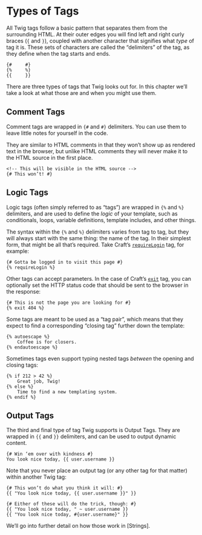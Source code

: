 # Types of Tags

All Twig tags follow a basic pattern that separates them from the surrounding HTML. At their outer edges you will find left and right curly braces (`{` and `}`), coupled with another character that signifies what _type_ of tag it is. These sets of characters are called the “delimiters” of the tag, as they define when the tag starts and ends.

```jinja
{#     #}
{%     %}
{{     }}
```

There are three types of tags that Twig looks out for. In this chapter we’ll take a look at what those are and when you might use them.

## Comment Tags

Comment tags are wrapped in `{#` and `#}` delimiters. You can use them to leave little notes for yourself in the code.

They are similar to HTML comments in that they won’t show up as rendered text in the browser, but unlike HTML comments they will never make it to the HTML source in the first place.

```jinja
<!-- This will be visible in the HTML source -->
{# This won’t! #}
```

## Logic Tags

Logic tags (often simply referred to as “tags”) are wrapped in `{%` and `%}` delimiters, and are used to define the _logic_ of your template, such as conditionals, loops, variable definitions, template includes, and other things.

The syntax within the `{%` and `%}` delimiters varies from tag to tag, but they will always start with the same thing: the name of the tag. In their simplest form, that might be all that’s required. Take Craft’s [`requireLogin`](http://buildwithcraft.com/docs/templating/tags#requireLogin) tag, for example:

```jinja
{# Gotta be logged in to visit this page #}
{% requireLogin %}
```

Other tags can accept parameters. In the case of Craft’s [`exit`](http://buildwithcraft.com/docs/templating/tags#exit) tag, you can optionally set the HTTP status code that should be sent to the browser in the response:

```jinja
{# This is not the page you are looking for #}
{% exit 404 %}
```

Some tags are meant to be used as a “tag pair”, which means that they expect to find a corresponding “closing tag” further down the template:

```jinja
{% autoescape %}
    Coffee is for closers.
{% endautoescape %}
```

Sometimes tags even support typing nested tags _between_ the opening and closing tags:

```jinja
{% if 212 > 42 %}
    Great job, Twig!
{% else %}
    Time to find a new templating system.
{% endif %}
```

## Output Tags

The third and final type of tag Twig supports is Output Tags. They are wrapped in `{{` and `}}` delimiters, and can be used to output dynamic content.

```jinja
{# Win ‘em over with kindness #}
You look nice today, {{ user.username }}
```

Note that you never place an output tag (or any other tag for that matter) within another Twig tag:

```jinja
{# This won’t do what you think it will: #}
{{ "You look nice today, {{ user.username }}" }}

{# Either of these will do the trick, though: #}
{{ "You look nice today, " ~ user.username }}
{{ "You look nice today, #{user.username}" }}
```

We’ll go into further detail on how those work in [Strings].